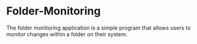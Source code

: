 # Folder-Monitoring
The folder monitoring application is a simple program that allows users to monitor changes within a folder on their system.
